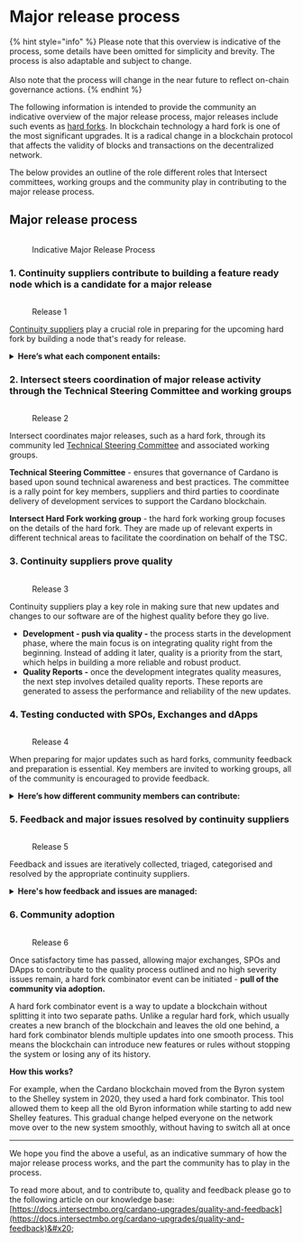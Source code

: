 # Major release process

{% hint style="info" %}
Please note that this overview is indicative of the process, some details have been omitted for simplicity and brevity. The process is also adaptable and subject to change.\
\
Also note that the process will change in the near future to reflect on-chain governance actions.
{% endhint %}

The following information is intended to provide the community an indicative overview of the major release process, major releases include such events as [hard forks](broken-reference). In blockchain technology a hard fork is one of the most significant upgrades. It is a radical change in a blockchain protocol that affects the validity of blocks and transactions on the decentralized network.&#x20;

The below provides an outline of the role different roles that Intersect committees, working groups and the community play in contributing to the major release process.

## Major release process

<figure><img src="../../.gitbook/assets/Major Release Process.gif" alt=""><figcaption><p>Indicative Major Release Process</p></figcaption></figure>

### **1. Continuity suppliers contribute to building a feature ready node which is a candidate for a major release**

<figure><img src="https://lh7-us.googleusercontent.com/_pm-76XatL2iPHXSVhkovkyiNrCuKkbtZ8MIEANexJen4ux_w_Asj-v8zmi8It5vI1MhjJZ26rtmf72tY5WHhZ6xlYM7gh_sYyWQu3lbReyBBUGHAuPXIUFEu-kAPl6p4YTzlZV3asa5PxY=s2048" alt=""><figcaption><p>Release 1</p></figcaption></figure>

[Continuity suppliers](../../intersect-operational-services/cardano-continuity/) play a crucial role in preparing for the upcoming hard fork by building a node that's ready for release.

<details>

<summary><strong>Here’s what each component entails:</strong></summary>

* **Ledger** - updates the system that keeps track of all transactions, making sure it's ready to handle the new types of transactions that the hard fork may introduce.
* **Node** - improves the core software of the blockchain to support enhanced features and performance.
* **Consensus** -  the rules for how transactions are verified across the network, ensuring everyone agrees on what is valid.
* **CLI (Command Line Interface)** - makes it easier for developers to interact with the blockchain by enhancing the tools they use to deploy and manage their applications.

Together, these and other updates from the continuity suppliers ensure the new node is robust, secure, and reliable for release, setting a solid foundation for a major release such as a hard fork

</details>

### 2. Intersect steers coordination of major release activity through the Technical Steering Committee and working groups

<figure><img src="https://lh7-us.googleusercontent.com/yzoSoimOX6N_e7-V3EJN7Zxp8-hj6FyqPPv_cdgdsx6_RVd8IZW9QdTzmvgTF1B1rG-l-xACP1IcUdn8og1Joe9Fxq69vGnoALCR2VHLyZ5X4veHF8E8VLpkFsCAkBSRJ5u_qtdAYOVoTAI=s2048" alt=""><figcaption><p>Release 2</p></figcaption></figure>

Intersect coordinates major releases, such as a hard fork, through its community led [Technical Steering Committee](../../intersect-overview/intersect-committees/technical-steering-committee-tsc/) and associated working groups. &#x20;

**Technical Steering Committee** - ensures that governance of Cardano is based upon sound technical awareness and best practices. The committee is a rally point for key members, suppliers and third parties to coordinate delivery of development services to support the Cardano blockchain.

**Intersect Hard Fork working group** - the hard fork working group focuses on the details of the hard fork. They are made up of relevant experts in different technical areas to facilitate the coordination on behalf of the TSC.

### 3. Continuity suppliers prove quality

<figure><img src="https://lh7-us.googleusercontent.com/kCbH6svXVvBYp6lvb3yiK0uYDovmKaArkuRMmAzGpsghJwluyvazFFOgpr4056pbk9WnA54H-U-RSEA5ZpP0io3CXpddNdp-nMJNHTKhRJfTrxhektyXx5-Bq4JmHix8DbblH3ysXKcSOTk=s2048" alt=""><figcaption><p>Release 3</p></figcaption></figure>

Continuity suppliers play a key role in making sure that new updates and changes to our software are of the highest quality before they go live. &#x20;

* **Development - push via quality -** the process starts in the development phase, where the main focus is on integrating quality right from the beginning. Instead of adding it later, quality is a priority from the start, which helps in building a more reliable and robust product.
* **Quality Reports -**  once the development integrates quality measures, the next step involves detailed quality reports. These reports are generated to assess the performance and reliability of the new updates.

### 4. Testing conducted with SPOs, Exchanges and dApps

<figure><img src="https://lh7-us.googleusercontent.com/XjMSqbrk9ihaN9tjEoWlKVTwAYei5vOzFYzXMtRGYHrQFUJ6EgxRkCP62Uds0q5qpzFnCeIBt6iwxSCwbvEFUQ7d2N74roYjh60qVzvxWoX8QY3xpam8KFGcN0rWrZRVFMm33bzCXh9m-x8=s2048" alt=""><figcaption><p>Release 4</p></figcaption></figure>

When preparing for major updates such as hard forks, community feedback and preparation is essential. Key members are invited to working groups, all of the community is encouraged to provide feedback.&#x20;

<details>

<summary><strong>Here’s how different community members can contribute:</strong></summary>

* **SPOs (Stake Pool Operators) -** play a crucial role in maintaining the blockchain network. Testing with SPOs helps ensure that the new updates will work smoothly in the live network environment. It checks the stability and efficiency of the network from the perspective of those who operate the network nodes.

- **Wallets -** are tested to ensure that they can safely and effectively manage and store the new types of transactions that might be introduced by the update. This testing helps prevent issues that could affect users' funds.

* **Exchanges -** need to integrate seamlessly with any new blockchain features to allow for smooth trading and liquidity. Testing with exchanges ensures that they can handle transactions without any disruptions or security risks.

- **DApps (Decentralized Applications) -** Since dApps operate directly on the blockchain, testing with dApps checks for compatibility issues and ensures that they continue to operate efficiently even after the updates are applied.&#x20;

</details>

### 5. Feedback and major issues resolved by continuity suppliers

<figure><img src="https://lh7-us.googleusercontent.com/RfnIhOTxQw2H9zHTfy_ciMGwKqHKaYgytNh_3BSW03ZwpoDlNLfP7OPuKMjsvB0tzMdwbkMFkXZApKPVJdJ-fF9EjRWa-xN-BdeMkgfYqzZHE20wT57dXTGTUNJbMyiGjGQ6nuS8IjeDKBg=s2048" alt=""><figcaption><p>Release 5</p></figcaption></figure>

Feedback and issues are iteratively collected, triaged, categorised and resolved by the appropriate continuity suppliers.

<details>

<summary><strong>Here's how feedback and issues are managed:</strong></summary>

* **Collecting Feedback -** continuity suppliers actively gather feedback from users, stakeholders, and the community. This feedback is essential as it provides insights into quality and what needs improvement.

- **Major Issues -** using the feedback collected, continuity suppliers work to resolve all major issues that could disrupt the service or product performance. These could include technical issues, performance inefficiencies, or community deployment problems.

* **Resolving Issues -** once major issues are identified, the suppliers work on resolving them promptly. They prioritize these issues based on their impact and complexity.&#x20;

</details>

### 6. Community adoption

<figure><img src="https://lh7-us.googleusercontent.com/5hgljC8H6wxZ6Iz2obmtSWC-vfItDHULIFrs9yA4FjWVQIbnBvKGm4AolPhPmNAggvkzjQVsr-qARZ0ImwvQTXQijEv3hh3PqV8HKZJMWhVA_ICeXCKDkO_YrPMLbJ8TeVjYJk4DD3tOfBs=s2048" alt=""><figcaption><p>Release 6</p></figcaption></figure>

Once satisfactory time has passed, allowing major exchanges, SPOs and DApps to contribute to the quality process outlined and no high severity issues remain, a hard fork combinator event can be initiated - **pull of the community via adoption.**&#x20;

A hard fork combinator event is a way to update a blockchain without splitting it into two separate paths. Unlike a regular hard fork, which usually creates a new branch of the blockchain and leaves the old one behind, a hard fork combinator blends multiple updates into one smooth process. This means the blockchain can introduce new features or rules without stopping the system or losing any of its history.

**How this works?**

For example, when the Cardano blockchain moved from the Byron system to the Shelley system in 2020, they used a hard fork combinator. This tool allowed them to keep all the old Byron information while starting to add new Shelley features. This gradual change helped everyone on the network move over to the new system smoothly, without having to switch all at once

***

We hope you find the above a useful, as an indicative summary of how the major release process works, and the part the community has to play in the process.

To read more about, and to contribute to, quality and feedback please go to the following article on our knowledge base: [https://docs.intersectmbo.org/cardano-upgrades/quality-and-feedback](https://docs.intersectmbo.org/cardano-upgrades/quality-and-feedback)&#x20;
